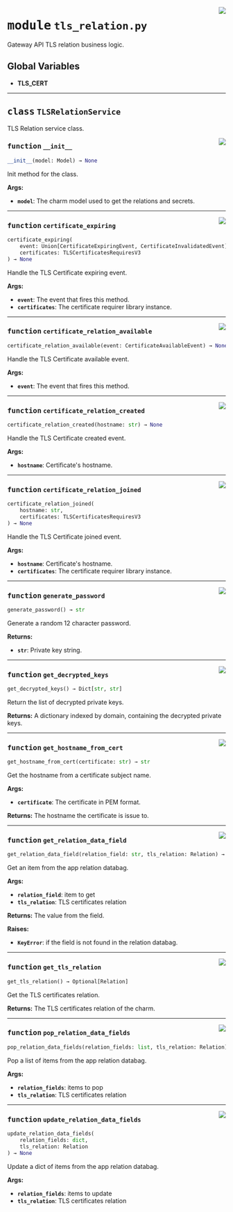 <!-- markdownlint-disable -->

<a href="../src/tls_relation.py#L0"><img align="right" style="float:right;" src="https://img.shields.io/badge/-source-cccccc?style=flat-square"></a>

# <kbd>module</kbd> `tls_relation.py`
Gateway API TLS relation business logic. 

**Global Variables**
---------------
- **TLS_CERT**


---

## <kbd>class</kbd> `TLSRelationService`
TLS Relation service class. 

<a href="../src/tls_relation.py#L30"><img align="right" style="float:right;" src="https://img.shields.io/badge/-source-cccccc?style=flat-square"></a>

### <kbd>function</kbd> `__init__`

```python
__init__(model: Model) → None
```

Init method for the class. 



**Args:**
 
 - <b>`model`</b>:  The charm model used to get the relations and secrets. 




---

<a href="../src/tls_relation.py#L208"><img align="right" style="float:right;" src="https://img.shields.io/badge/-source-cccccc?style=flat-square"></a>

### <kbd>function</kbd> `certificate_expiring`

```python
certificate_expiring(
    event: Union[CertificateExpiringEvent, CertificateInvalidatedEvent],
    certificates: TLSCertificatesRequiresV3
) → None
```

Handle the TLS Certificate expiring event. 



**Args:**
 
 - <b>`event`</b>:  The event that fires this method. 
 - <b>`certificates`</b>:  The certificate requirer library instance. 

---

<a href="../src/tls_relation.py#L184"><img align="right" style="float:right;" src="https://img.shields.io/badge/-source-cccccc?style=flat-square"></a>

### <kbd>function</kbd> `certificate_relation_available`

```python
certificate_relation_available(event: CertificateAvailableEvent) → None
```

Handle the TLS Certificate available event. 



**Args:**
 
 - <b>`event`</b>:  The event that fires this method. 

---

<a href="../src/tls_relation.py#L157"><img align="right" style="float:right;" src="https://img.shields.io/badge/-source-cccccc?style=flat-square"></a>

### <kbd>function</kbd> `certificate_relation_created`

```python
certificate_relation_created(hostname: str) → None
```

Handle the TLS Certificate created event. 



**Args:**
 
 - <b>`hostname`</b>:  Certificate's hostname. 

---

<a href="../src/tls_relation.py#L132"><img align="right" style="float:right;" src="https://img.shields.io/badge/-source-cccccc?style=flat-square"></a>

### <kbd>function</kbd> `certificate_relation_joined`

```python
certificate_relation_joined(
    hostname: str,
    certificates: TLSCertificatesRequiresV3
) → None
```

Handle the TLS Certificate joined event. 



**Args:**
 
 - <b>`hostname`</b>:  Certificate's hostname. 
 - <b>`certificates`</b>:  The certificate requirer library instance. 

---

<a href="../src/tls_relation.py#L53"><img align="right" style="float:right;" src="https://img.shields.io/badge/-source-cccccc?style=flat-square"></a>

### <kbd>function</kbd> `generate_password`

```python
generate_password() → str
```

Generate a random 12 character password. 



**Returns:**
 
 - <b>`str`</b>:  Private key string. 

---

<a href="../src/tls_relation.py#L238"><img align="right" style="float:right;" src="https://img.shields.io/badge/-source-cccccc?style=flat-square"></a>

### <kbd>function</kbd> `get_decrypted_keys`

```python
get_decrypted_keys() → Dict[str, str]
```

Return the list of decrypted private keys. 



**Returns:**
  A dictionary indexed by domain, containing the decrypted private keys. 

---

<a href="../src/tls_relation.py#L105"><img align="right" style="float:right;" src="https://img.shields.io/badge/-source-cccccc?style=flat-square"></a>

### <kbd>function</kbd> `get_hostname_from_cert`

```python
get_hostname_from_cert(certificate: str) → str
```

Get the hostname from a certificate subject name. 



**Args:**
 
 - <b>`certificate`</b>:  The certificate in PEM format. 



**Returns:**
 The hostname the certificate is issue to. 

---

<a href="../src/tls_relation.py#L86"><img align="right" style="float:right;" src="https://img.shields.io/badge/-source-cccccc?style=flat-square"></a>

### <kbd>function</kbd> `get_relation_data_field`

```python
get_relation_data_field(relation_field: str, tls_relation: Relation) → str
```

Get an item from the app relation databag. 



**Args:**
 
 - <b>`relation_field`</b>:  item to get 
 - <b>`tls_relation`</b>:  TLS certificates relation 



**Returns:**
 The value from the field. 



**Raises:**
 
 - <b>`KeyError`</b>:  if the field is not found in the relation databag. 

---

<a href="../src/tls_relation.py#L122"><img align="right" style="float:right;" src="https://img.shields.io/badge/-source-cccccc?style=flat-square"></a>

### <kbd>function</kbd> `get_tls_relation`

```python
get_tls_relation() → Optional[Relation]
```

Get the TLS certificates relation. 



**Returns:**
  The TLS certificates relation of the charm. 

---

<a href="../src/tls_relation.py#L72"><img align="right" style="float:right;" src="https://img.shields.io/badge/-source-cccccc?style=flat-square"></a>

### <kbd>function</kbd> `pop_relation_data_fields`

```python
pop_relation_data_fields(relation_fields: list, tls_relation: Relation) → None
```

Pop a list of items from the app relation databag. 



**Args:**
 
 - <b>`relation_fields`</b>:  items to pop 
 - <b>`tls_relation`</b>:  TLS certificates relation 

---

<a href="../src/tls_relation.py#L62"><img align="right" style="float:right;" src="https://img.shields.io/badge/-source-cccccc?style=flat-square"></a>

### <kbd>function</kbd> `update_relation_data_fields`

```python
update_relation_data_fields(
    relation_fields: dict,
    tls_relation: Relation
) → None
```

Update a dict of items from the app relation databag. 



**Args:**
 
 - <b>`relation_fields`</b>:  items to update 
 - <b>`tls_relation`</b>:  TLS certificates relation 


